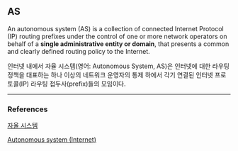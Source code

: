 


## AS


An autonomous system (AS) is a collection of connected Internet Protocol (IP) routing prefixes under the control of one or more network operators on behalf of a **single administrative entity or domain**, that presents a common and clearly defined routing policy to the Internet.

인터넷 내에서 자율 시스템(영어: Autonomous System, AS)은 인터넷에 대한 라우팅 정책을 대표하는 하나 이상의 네트워크 운영자의 통제 하에서 각기 연결된 인터넷 프로토콜(IP) 라우팅 접두사(prefix)들의 모임이다.







---


### References
    
[자율 시스템](https://ko.wikipedia.org/wiki/%EC%9E%90%EC%9C%A8_%EC%8B%9C%EC%8A%A4%ED%85%9C#cite_note-1)  

[Autonomous system (Internet)](https://en.wikipedia.org/wiki/Autonomous_system_(Internet))